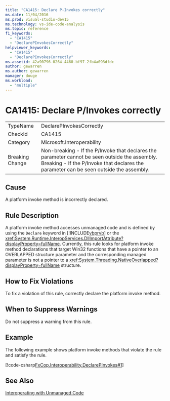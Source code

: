 ```yaml
---
title: "CA1415: Declare P-Invokes correctly"
ms.date: 11/04/2016
ms.prod: visual-studio-dev15
ms.technology: vs-ide-code-analysis
ms.topic: reference
f1_keywords:
  - "CA1415"
  - "DeclarePInvokesCorrectly"
helpviewer_keywords:
  - "CA1415"
  - "DeclarePInvokesCorrectly"
ms.assetid: 42a90796-0264-4460-bf97-2fb4a093dfdc
author: gewarren
ms.author: gewarren
manager: douge
ms.workload:
  - "multiple"
---
```

# CA1415: Declare P/Invokes correctly
|||
|-|-|
|TypeName|DeclarePInvokesCorrectly|
|CheckId|CA1415|
|Category|Microsoft.Interoperability|
|Breaking Change|Non-breaking - If the P/Invoke that declares the parameter cannot be seen outside the assembly. Breaking - If the P/Invoke that declares the parameter can be seen outside the assembly.|

## Cause
 A platform invoke method is incorrectly declared.

## Rule Description
 A platform invoke method accesses unmanaged code and is defined by using the `Declare` keyword in [!INCLUDE[vbprvb](../code-quality/includes/vbprvb_md.md)] or the <xref:System.Runtime.InteropServices.DllImportAttribute?displayProperty=fullName>. Currently, this rule looks for platform invoke method declarations that target Win32 functions that have a pointer to an OVERLAPPED structure parameter and the corresponding managed parameter is not a pointer to a <xref:System.Threading.NativeOverlapped?displayProperty=fullName> structure.

## How to Fix Violations
 To fix a violation of this rule, correctly declare the platform invoke method.

## When to Suppress Warnings
 Do not suppress a warning from this rule.

## Example
 The following example shows platform invoke methods that violate the rule and satisfy the rule.

 [!code-csharp[FxCop.Interoperability.DeclarePInvokes#1](../code-quality/codesnippet/CSharp/ca1415-declare-p-invokes-correctly_1.cs)]

## See Also
 [Interoperating with Unmanaged Code](/dotnet/framework/interop/index)